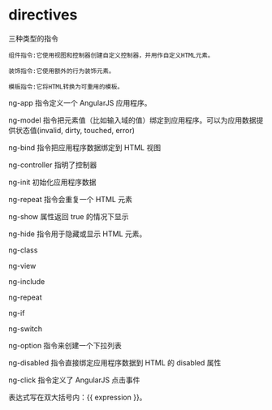 # directives

三种类型的指令
```
组件指令:它使用视图和控制器创建自定义控制器，并用作自定义HTML元素。

装饰指令:它使用额外的行为装饰元素。

模板指令:它将HTML转换为可重用的模板。
```

ng-app 指令定义一个 AngularJS 应用程序。

ng-model 指令把元素值（比如输入域的值）绑定到应用程序。可以为应用数据提供状态值(invalid, dirty, touched, error)

ng-bind 指令把应用程序数据绑定到 HTML 视图

ng-controller 指明了控制器

ng-init 初始化应用程序数据

ng-repeat 指令会重复一个 HTML 元素

ng-show 属性返回 true 的情况下显示

ng-hide 指令用于隐藏或显示 HTML 元素。

ng-class

ng-view

ng-include

ng-repeat

ng-if

ng-switch

ng-option 指令来创建一个下拉列表

ng-disabled 指令直接绑定应用程序数据到 HTML 的 disabled 属性

ng-click 指令定义了 AngularJS 点击事件

表达式写在双大括号内：{{ expression }}。


## 